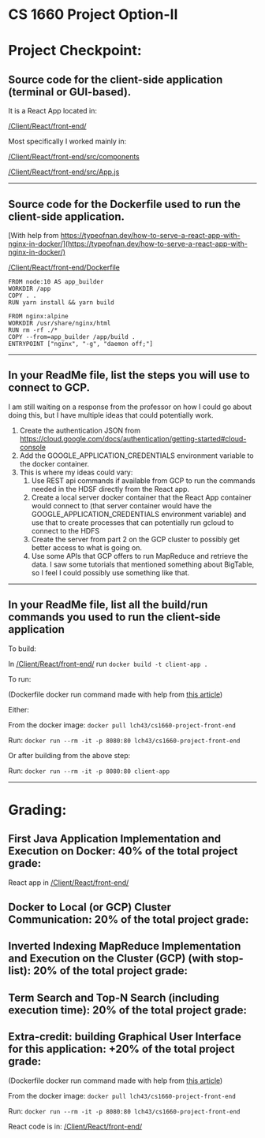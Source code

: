 # CS 1660 Project Option-II

# Project Checkpoint:
## Source code for the client-side application (terminal or GUI-based).
It is a React App located in:

[/Client/React/front-end/](https://github.com/lch43/CS1660/tree/main/Final_Project/Client/React/front-end)

Most specifically I worked mainly in:

[/Client/React/front-end/src/components](https://github.com/lch43/CS1660/tree/main/Final_Project/Client/React/front-end/src/components)

[/Client/React/front-end/src/App.js](https://github.com/lch43/CS1660/blob/main/Final_Project/Client/React/front-end/src/App.js)

---

## Source code for the Dockerfile used to run the client-side application.
[With help from https://typeofnan.dev/how-to-serve-a-react-app-with-nginx-in-docker/](https://typeofnan.dev/how-to-serve-a-react-app-with-nginx-in-docker/)

[/Client/React/front-end/Dockerfile](https://github.com/lch43/CS1660/blob/main/Final_Project/Client/React/front-end/Dockerfile)

```
FROM node:10 AS app_builder
WORKDIR /app
COPY . .
RUN yarn install && yarn build

FROM nginx:alpine
WORKDIR /usr/share/nginx/html
RUN rm -rf ./*
COPY --from=app_builder /app/build .
ENTRYPOINT ["nginx", "-g", "daemon off;"]
```

---

## In your ReadMe file, list the steps you will use to connect to GCP.
I am still waiting on a response from the professor on how I could go about doing this, but I have multiple ideas that could potentially work.
1. Create the authentication JSON from https://cloud.google.com/docs/authentication/getting-started#cloud-console
2. Add the GOOGLE_APPLICATION_CREDENTIALS environment variable to the docker container.
3. This is where my ideas could vary:
   1. Use REST api commands if available from GCP to run the commands needed in the HDSF directly from the React app.
   2. Create a local server docker container that the React App container would connect to (that server container would have the GOOGLE_APPLICATION_CREDENTIALS environment variable) and use that to create processes that can potentially run gcloud to connect to the HDFS
   3. Create the server from part 2 on the GCP cluster to possibly get better access to what is going on.
   4. Use some APIs that GCP offers to run MapReduce and retrieve the data. I saw some tutorials that mentioned something about BigTable, so I feel I could possibly use something like that.

---

## In your ReadMe file, list all the build/run commands you used to run the client-side application
To build:

In [/Client/React/front-end/](https://github.com/lch43/CS1660/tree/main/Final_Project/Client/React/front-end) run ``` docker build -t client-app . ```

To run:

(Dockerfile docker run command made with help from [this article](https://typeofnan.dev/how-to-serve-a-react-app-with-nginx-in-docker/))

Either:

From the docker image: ``` docker pull lch43/cs1660-project-front-end ```

Run: ``` docker run --rm -it -p 8080:80 lch43/cs1660-project-front-end ```

Or after building from the above step:

Run: ``` docker run --rm -it -p 8080:80 client-app ```

---

# Grading:
## First Java Application Implementation and Execution on Docker: 40% of the total project grade:
React app in [/Client/React/front-end/](https://github.com/lch43/CS1660/tree/main/Final_Project/Client/React/front-end)

## Docker to Local (or GCP) Cluster Communication: 20% of the total project grade:

## Inverted Indexing MapReduce Implementation and Execution on the Cluster (GCP) (with stop-list): 20% of the total project grade:

## Term Search and Top-N Search (including execution time): 20% of the total project grade:

## Extra-credit: building Graphical User Interface for this application: +20% of the total project grade:
(Dockerfile docker run command made with help from [this article](https://typeofnan.dev/how-to-serve-a-react-app-with-nginx-in-docker/))

From the docker image: ``` docker pull lch43/cs1660-project-front-end ```

Run: ``` docker run --rm -it -p 8080:80 lch43/cs1660-project-front-end ```

React code is in: [/Client/React/front-end/](https://github.com/lch43/CS1660/tree/main/Final_Project/Client/React/front-end)